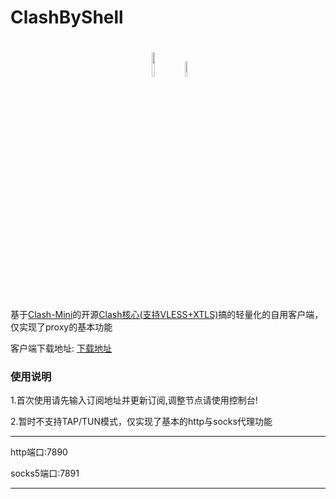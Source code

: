 # ClashByShell

<h1 align="center">
  <img src="https://raw.githubusercontent.com/Clash-Mini/Clash.Mini/master/icon/Clash.Mini.ico" width="10%" height="10%"> <img src="https://user-images.githubusercontent.com/38959826/146204166-2b784f13-c81a-4fdf-871a-aed63a645ac4.png" width="8%" height="8%">
</h1>

基于[Clash-Mini](https://github.com/Clash-Mini)的开源[Clash核心(支持VLESS+XTLS)](https://github.com/Clash-Mini/Clash.Meta/releases/latest)搞的轻量化的自用客户端，仅实现了proxy的基本功能

客户端下载地址: [下载地址](https://github.com/HXHGTS/ClashByShell/releases/latest/download/clash-windows-x64.zip)

### 使用说明

1.首次使用请先输入订阅地址并更新订阅,调整节点请使用控制台!

2.暂时不支持TAP/TUN模式，仅实现了基本的http与socks代理功能

---------------------------------

http端口:7890

socks5端口:7891

---------------------------------

